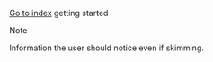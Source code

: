 [Go to index](index.md)
getting started
> [!NOTE]
> Information the user should notice even if skimming.